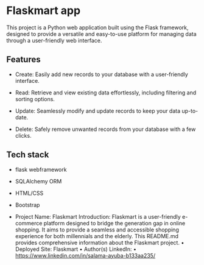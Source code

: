 # Flaskmart app
This project is a Python web application built using the Flask framework, designed to provide a versatile and easy-to-use platform for managing data through a user-friendly web interface.

## Features
- Create: Easily add new records to your database with a user-friendly interface.
- Read: Retrieve and view existing data effortlessly, including filtering and sorting options.

- Update: Seamlessly modify and update records to keep your data up-to-date.

- Delete: Safely remove unwanted records from your database with a few clicks.

## Tech stack
- flask webframework
- SQLAlchemy ORM
- HTML/CSS
- Bootstrap

- Project Name: Flaskmart
Introduction:
Flaskmart is a user-friendly e-commerce platform designed to bridge the generation gap in online shopping. It aims to provide a seamless and accessible shopping experience for both millennials and the elderly. This README.md provides comprehensive information about the Flaskmart project.
•	Deployed Site: Flaskmart
•	Author(s) LinkedIn:
•	https://www.linkedin.com/in/salama-ayuba-b133aa235/

